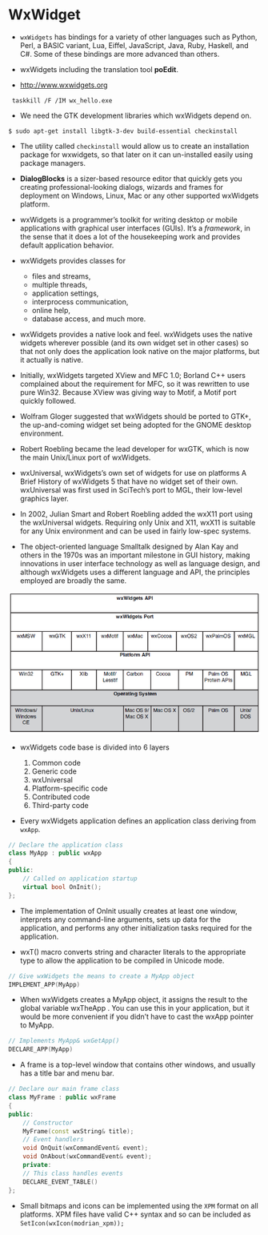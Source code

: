 # WxWidget

* `wxWidgets` has bindings for a variety of other languages such as Python, Perl, a BASIC variant, Lua, Eiffel, JavaScript, Java, Ruby, Haskell, and C#. Some of these bindings are more advanced than others.

* wxWidgets including the translation tool **poEdit**.

* http://www.wxwidgets.org

```
 taskkill /F /IM wx_hello.exe
```

* We need the GTK development libraries which wxWidgets depend on.

```shell
$ sudo apt-get install libgtk-3-dev build-essential checkinstall
```

* The utility called `checkinstall` would allow us to create an installation package for wxwidgets, so that later on it can un-installed easily using package managers.

* **DialogBlocks** is a sizer-based resource editor that quickly gets you creating professional-looking dialogs, wizards and frames for deployment on Windows, Linux, Mac or any other supported wxWidgets platform.

* wxWidgets is a programmer’s toolkit for writing desktop or mobile applications with graphical user interfaces (GUIs). It’s a _framework_, in the sense that it does a lot of the housekeeping work and provides default application behavior.

* wxWidgets provides classes for
    * files and streams,
    * multiple threads,
    * application settings,
    * interprocess communication,
    * online help,
    * database access, and much more.

* wxWidgets provides a native look and feel. wxWidgets uses the native widgets wherever possible (and its own widget set in other cases) so that not only does the application look native on the major platforms, but it actually is native.

* Initially, wxWidgets targeted XView and MFC 1.0; Borland C++ users complained about the requirement for MFC, so it was rewritten to use pure Win32.
Because XView was giving way to Motif, a Motif port quickly followed.

* Wolfram Gloger suggested that wxWidgets should be ported to GTK+, the up-and-coming widget set being adopted for the GNOME desktop environment.

* Robert Roebling became the lead developer for wxGTK, which is now the main Unix/Linux port of wxWidgets.

* wxUniversal, wxWidgets’s own set of widgets for use on platforms A Brief History of wxWidgets 5 that have no widget set of their own. wxUniversal was first used in SciTech’s port to MGL, their low-level graphics layer.

* In 2002, Julian Smart and Robert Roebling added the wxX11 port using the wxUniversal widgets. Requiring only Unix and X11, wxX11 is suitable for
any Unix environment and can be used in fairly low-spec systems.

* The object-oriented language Smalltalk designed by Alan Kay and others in the 1970s was an important milestone in GUI history, making innovations in user interface technology as well as language design, and although wxWidgets uses a different language and API, the principles employed are broadly the same.

![](images/wx/wx_port.png)

* wxWidgets code base is divided into 6 layers
    1. Common code
    1. Generic code
    1. wxUniversal
    1. Platform-specific code
    1. Contributed code
    1. Third-party code

* Every wxWidgets application defines an application class deriving from `wxApp`.

```cpp
// Declare the application class
class MyApp : public wxApp
{
public:
    // Called on application startup
    virtual bool OnInit();
};
```

* The implementation of OnInit usually creates at least one window, interprets any command-line arguments, sets up data for the application, and performs
any other initialization tasks required for the application.

* wxT() macro converts string and character literals to the appropriate type to allow the application to be compiled in Unicode mode.

```cpp
// Give wxWidgets the means to create a MyApp object
IMPLEMENT_APP(MyApp)
```

* When wxWidgets creates a MyApp object, it assigns the result to the global variable wxTheApp . You can use this in your application, but it would be more
convenient if you didn’t have to cast the wxApp pointer to MyApp.

```cpp
// Implements MyApp& wxGetApp()
DECLARE_APP(MyApp)
```

* A frame is a top-level window that contains other windows, and usually has a title bar and menu bar.

```cpp
// Declare our main frame class
class MyFrame : public wxFrame
{
public:
    // Constructor
    MyFrame(const wxString& title);
    // Event handlers
    void OnQuit(wxCommandEvent& event);
    void OnAbout(wxCommandEvent& event);
    private:
    // This class handles events
    DECLARE_EVENT_TABLE()
};
```

* Small bitmaps and icons can be implemented using the `XPM` format on all platforms. XPM files have valid C++ syntax and so can be included as `SetIcon(wxIcon(modrian_xpm));`

